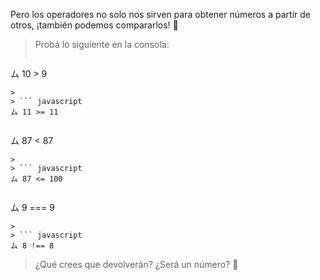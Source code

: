 Pero los operadores no solo nos sirven para obtener números a partir de otros, ¡también podemos compararlos! :muscle:

> Probá lo siguiente en la consola:
>
> ``` javascript
ム 10 > 9
```
>
> ``` javascript
ム 11 >= 11
```
>
> ``` javascript
ム 87 < 87
```
>
> ``` javascript
ム 87 <= 100
```
>
> ``` javascript
ム 9 === 9
```
>
> ``` javascript
ム 8 !== 8
```
> ¿Qué crees que devolverán? ¿Será un número? :thinking:
